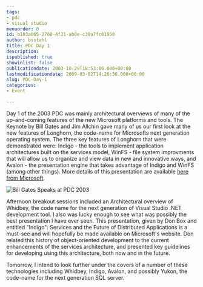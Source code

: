 ```yaml
---
tags:
- pdc
- visual studio
menuorder: 0
id: b103a065-2760-4f21-ab0e-c30a7fc01950
author: bsstahl
title: PDC Day 1
description: 
ispublished: true
showinlist: false
publicationdate: 2003-10-29T18:53:00.000+00:00
lastmodificationdate: 2009-03-02T14:26:36.000+00:00
slug: PDC-Day-1
categories:
- Event

---
```

Day 1 of the 2003 PDC was mainly architectural overviews of many of the up-and-coming features of the new Microsoft platforms and tools. The Keynote by Bill Gates and Jim Allchin gave many of us our first look at the new features of Longhorn, the code-name for Microsofts next generation operating system. The three key features of Longhorn that were demonstrated were: Indigo - the tools to implement application architectures built on the services model, WinFS - file system improvments that will allow us to organize and view data in new and innovative ways, and Avalon - the presentation engine that takes advantage of Indigo and WinFS (among other things). More details of this presentation are available [here from Microsoft](http://web.archive.org/web/20031029040436/http://www.microsoft.com/presspass/press/2003/oct03/10-27PDC03NextWavePR.asp).

![Bill Gates Speaks at PDC 2003](http://web.archive.org/web/20040116024603/http://www.microsoft.com/presspass/images/press/2003/10-27pdc_l.jpg)

Afternoon breakout sessions included an Architectural overview of Whidbey, the code name for the next generation of Visual Studio .NET development tool. I also was lucky enough to see what was possibly the best presentation I have ever seen. This presentation, given by Don Box and entitled "Indigo": Services and the Future of Distributed Applications is a must-see and will hopefully be made available on Microsoft's website. Don related this history of object-oriented development to the current enhancements of the services architecture, and presented key guidelines for developing using this architecture, both now and in the future.

Tomorrow, I intend to look further under the covers of a number of these technologies including Whidbey, Indigo, Avalon, and possibly Yukon, the code-name for the next generation SQL server.